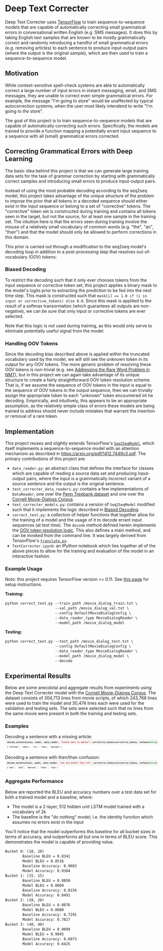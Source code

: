 # Deep Text Correcter

Deep Text Correcter uses [TensorFlow](https://www.tensorflow.org/) to train sequence-to-sequence models that are capable of automatically correcting small grammatical errors in conversational written English (e.g. SMS messages). It does this by taking English text samples that are known to be mostly grammatically correct and randomly introducing a handful of small grammatical errors (e.g. removing articles) to each sentence to produce input-output pairs (where the output is the original sample), which are then used to train a sequence-to-sequence model.

## Motivation
While context-sensitive spell-check systems are able to automatically correct a large number of input errors in instant messaging, email, and SMS messages, they are unable to correct even simple grammatical errors. For example, the message "I'm going to store" would be unaffected by typical autocorrection systems, when the user most likely intendend to write "I'm going to _the_ store".

The goal of this project is to train sequence-to-sequence models that are capable of automatically correcting such errors. Specifically, the models are trained to provide a function mapping a potentially errant input sequence to a sequence with all (small) grammatical errors corrected.

## Correcting Grammatical Errors with Deep Learning
The basic idea behind this project is that we can generate large training data sets for the task of grammar correction by starting with grammatically correct samples and introducing small errors to produce input-output pairs.

Instead of using the most probable decoding according to the seq2seq model, this project takes advantage of the unique structure of the problem to impose the prior that all tokens in a decoded sequence should either exist in the input sequence or belong to a set of "corrective" tokens. The "corrective" token set is constructed during training and contains all tokens seen in the target, but not the source, for at least one sample in the training set. The intuition here is that the errors seen during training involve the misuse of a relatively small vocabulary of common words (e.g. "the", "an", "their") and that the model should only be allowed to perform corrections in this domain.

This prior is carried out through a modification to the seq2seq model's decoding loop in addition to a post-processing step that resolves out-of-vocabulary (OOV) tokens:

### Biased Decoding
To restrict the decoding such that it only ever chooses tokens from the input sequence or corrective token set, this project applies a binary mask to the model's logits prior to extracting the prediction to be fed into the next time step. This mask is constructed such that `mask[i] == 1.0 if (i in input or corrective_tokens) else 0.0`. Since this mask is applited to the result of a softmax transormation (which guarantees all outputs are non-negative), we can be sure that only input or corrective tokens are ever selected.

Note that this logic is not used during training, as this would only serve to eliminate potentially useful signal from the model.

### Handling OOV Tokens
Since the decoding bias described above is applied within the truncated vocabulary used by the model, we will still see the unknown token in its output for any OOV tokens. The more generic problem of resolving these OOV tokens is non-trivial (e.g. see [Addressing the Rare Word Problem in NMT](https://arxiv.org/pdf/1410.8206v4.pdf)), but in this project we can again take advantage of its unique structure to create a fairly straightforward OOV token resolution scheme. That is, if we assume the sequence of OOV tokens in the input is equal to the sequence of OOV tokens in the output sequence, then we can trivially assign the appropriate token to each "unknown" token encountered int he decoding. Empirically, and intuitively, this appears to be an appropriate assumption, as the relatively simple class of errors these models are being trained to address should never include mistakes that warrant the insertion or removal of a rare token.

## Implementation
This project reuses and slightly extends TensorFlow's [`Seq2SeqModel`](https://github.com/tensorflow/tensorflow/blob/master/tensorflow/contrib/seq2seq/python/ops/seq2seq.py), which itself implements a sequence-to-sequence model with an attention mechanism as described in https://arxiv.org/pdf/1412.7449v3.pdf. The primary contributions of this project are:

- `data_reader.py`: an abstract class that defines the interface for classes which are capable of reading a source data set and producing input-output pairs, where the input is a grammatically incorrect variant of a source sentence and the output is the original sentence.
- `text_correcter_data_readers.py`: contains a few implementations of `DataReader`, one over the [Penn Treebank dataset](https://www.google.com/url?q=http://www.fit.vutbr.cz/~imikolov/rnnlm/simple-examples.tgz&usg=AFQjCNG0IP5OHusdIAdJIrrem-HMck9AzA) and one over the [Cornell Movie-Dialogs Corpus](http://www.cs.cornell.edu/~cristian/Cornell_Movie-Dialogs_Corpus.html).
- `text_correcter_models.py`: contains a version of `Seq2SeqModel` modified such that it implements the logic described in [Biased Decoding](#biased-decoding)
- `correct_text.py`: a collection of helper functions that together allow for the training of a model and the usage of it to decode errant input sequences (at test time). The `decode` method defined herein implements the [OOV token resolution logic](#handling-oov-tokens). This also defines a main method, and can be invoked from the command line. It was largely derived from TensorFlow's [`translate.py`](https://www.tensorflow.org/tutorials/seq2seq/).
- `TextCorrecter.ipynb`: an IPython notebook which ties together all of the above pieces to allow for the training and evaluation of the model in an interactive fashion.

### Example Usage
Note: this project requires TensorFlow version >= 0.11. See [this page](https://www.tensorflow.org/get_started/os_setup) for setup instructions.

**Training:**
```
python correct_text.py --train_path /movie_dialog_train.txt \
                       --val_path /movie_dialog_val.txt \
                       --config DefaultMovieDialogConfig \
                       --data_reader_type MovieDialogReader \
                       --model_path /movie_dialog_model
```

**Testing:**
```
python correct_text.py --test_path /movie_dialog_test.txt \
                       --config DefaultMovieDialogConfig \
                       --data_reader_type MovieDialogReader \
                       --model_path /movie_dialog_model \
                       --decode
```

## Experimental Results

Below are some anecdotal and aggregate results from experiments using the Deep Text Correcter model with the [Cornell Movie-Dialogs Corpus](http://www.cs.cornell.edu/~cristian/Cornell_Movie-Dialogs_Corpus.html). The dataset consists of 304,713 lines from movie scripts, of which 243,768 lines were used to train the model and 30,474 lines each were used for the validation and testing sets. The sets were selected such that no lines from the same movie were present in both the training and testing sets.

### Examples
Decoding a sentence with a missing article:
![Example sentence correction](images/example_correction.png)

Decoding a sentence with then/than confusion:
![Example sentence correction](images/example_then_than_correction.png)

### Aggregate Performance
Below are reported the BLEU and accuracy numbers over a test data set for both a trained model and a baseline, where:
- The model is a 2-layer, 512 hidden unit LSTM model trained with a vocabulary of 2k
- The baseline is the "do nothing" model; i.e. the identity function which assumes no errors exist in the input

You'll notice that the model outperforms this baseline for all bucket sizes in terms of accuracy, and outperforms all but one in terms of BLEU score. This demonstrates the model is capable of providing value.

```
Bucket 0: (10, 10)
        Baseline BLEU = 0.8341
        Model BLEU = 0.8516
        Baseline Accuracy: 0.9083
        Model Accuracy: 0.9384
Bucket 1: (15, 15)
        Baseline BLEU = 0.8850
        Model BLEU = 0.8860
        Baseline Accuracy: 0.8156
        Model Accuracy: 0.8491
Bucket 2: (20, 20)
        Baseline BLEU = 0.8876
        Model BLEU = 0.8880
        Baseline Accuracy: 0.7291
        Model Accuracy: 0.7817
Bucket 3: (40, 40)
        Baseline BLEU = 0.9099
        Model BLEU = 0.9045
        Baseline Accuracy: 0.6073
        Model Accuracy: 0.6425
```
